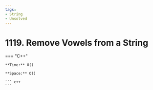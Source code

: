 ```yaml
---
tags:
- String
- Unsolved
---
```



# 1119. Remove Vowels from a String

=== "C++"

    **Time:** O()

    **Space:** O()

    ``` c++
    ```